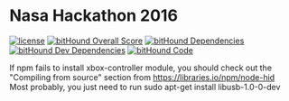 # Nasa Hackathon 2016

[![license](https://img.shields.io/github/license/mashape/apistatus.svg?maxAge=2592000)]()
[![bitHound Overall Score](https://www.bithound.io/projects/badges/eed6be50-0714-11e6-a869-e7b12c4c7416/score.svg)](https://www.bithound.io/github/kobleistvan/nasa-hackathon)
[![bitHound Dependencies](https://www.bithound.io/projects/badges/eed6be50-0714-11e6-a869-e7b12c4c7416/dependencies.svg)](https://www.bithound.io/github/kobleistvan/nasa-hackathon/master/dependencies/npm)
[![bitHound Dev Dependencies](https://www.bithound.io/projects/badges/eed6be50-0714-11e6-a869-e7b12c4c7416/devDependencies.svg)](https://www.bithound.io/github/kobleistvan/nasa-hackathon/master/dependencies/npm)
[![bitHound Code](https://www.bithound.io/projects/badges/eed6be50-0714-11e6-a869-e7b12c4c7416/code.svg)](https://www.bithound.io/github/kobleistvan/nasa-hackathon)

If npm fails to install xbox-controller module, you should check out the "Compiling from source" section from https://libraries.io/npm/node-hid
Most probably, you just need to run sudo apt-get install libusb-1.0-0-dev

